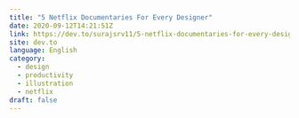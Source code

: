 ```yaml
---
title: "5 Netflix Documentaries For Every Designer"
date: 2020-09-12T14:21:51Z
link: https://dev.to/surajsrv11/5-netflix-documentaries-for-every-designer-3a4g?utm_medium=RSS&utm_source=news.12bit.vn
site: dev.to
language: English
category:
  - design
  - productivity
  - illustration
  - netflix
draft: false
---
```

